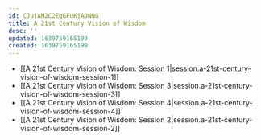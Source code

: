 ```yaml
---
id: CJujAM2C2EgGFUKjADNNG
title: A 21st Century Vision of Wisdom
desc: ''
updated: 1639759165199
created: 1639759165199
---
```


- [[A 21st Century Vision of Wisdom:  Session 1|session.a-21st-century-vision-of-wisdom-session-1]]
- [[A 21st Century Vision of Wisdom:  Session 3|session.a-21st-century-vision-of-wisdom-session-3]]
- [[A 21st Century Vision of Wisdom:  Session 4|session.a-21st-century-vision-of-wisdom-session-4]]
- [[A 21st Century Vision of Wisdom:  Session 2|session.a-21st-century-vision-of-wisdom-session-2]]
